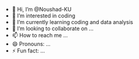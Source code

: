 - 👋 Hi, I’m @Noushad-KU
- 👀 I’m interested in coding
- 🌱 I’m currently learning coding and data analysis
- 💞️ I’m looking to collaborate on ...
- 📫 How to reach me ...
- 😄 Pronouns: ...
- ⚡ Fun fact: ...

<!---
Noushad-KU/Noushad-KU is a ✨ special ✨ repository because its `README.md` (this file) appears on your GitHub profile.
You can click the Preview link to take a look at your changes.
--->
